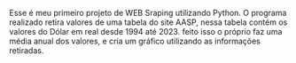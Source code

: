 Esse é meu primeiro projeto de WEB Sraping utilizando Python.
O programa realizado retira valores de uma tabela do site AASP, nessa tabela contém os valores do Dólar em real desde 1994 até 2023.
feito isso o próprio faz uma média anual dos valores, e cria um gráfico utilizando as informações retiradas.
